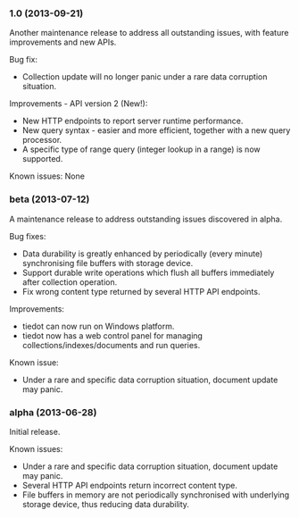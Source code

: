 ### 1.0 (2013-09-21)

Another maintenance release to address all outstanding issues, with feature improvements and new APIs.

Bug fix:

- Collection update will no longer panic under a rare data corruption situation.

Improvements - API version 2 (New!):

- New HTTP endpoints to report server runtime performance.
- New query syntax - easier and more efficient, together with a new query processor.
- A specific type of range query (integer lookup in a range) is now supported.

Known issues: None

### beta (2013-07-12)

A maintenance release to address outstanding issues discovered in alpha.

Bug fixes:

- Data durability is greatly enhanced by periodically (every minute) synchronising file buffers with storage device.
- Support durable write operations which flush all buffers immediately after collection operation.
- Fix wrong content type returned by several HTTP API endpoints.

Improvements:

- tiedot can now run on Windows platform.
- tiedot now has a web control panel for managing collections/indexes/documents and run queries.

Known issue:

- Under a rare and specific data corruption situation, document update may panic.

### alpha (2013-06-28)

Initial release.

Known issues:

- Under a rare and specific data corruption situation, document update may panic.
- Several HTTP API endpoints return incorrect content type.
- File buffers in memory are not periodically synchronised with underlying storage device, thus reducing data durability.